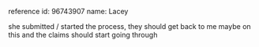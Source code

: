 reference id: 96743907
name: Lacey 

she submitted / started the process, they should get back to me maybe on this and the claims should start going through